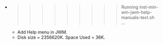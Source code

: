 * >>>>>>>>> Running inst-min-win-jwm-help-manuals-text.sh ...
  * Add Help menu in JWM.
  * Disk size = 2356620K. Space Used = 36K.
